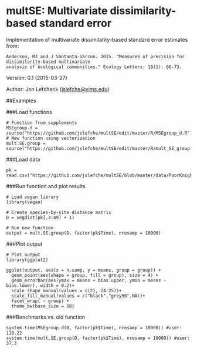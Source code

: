 # multSE: Multivariate dissimilarity-based standard error

  Implementation of multivariate dissimilarity-based standard error estimates from:

    Anderson, MJ and J Santanta-Garcon. 2015. "Measures of precision for dissimilarity-based multivariate
    analysis of ecological communities." Ecology Letters: 18(1): 66-73.
    
Version: 0.1 (2015-03-27)

Author: Jon Lefcheck (jslefche@vims.edu)

##Examples

###Load functions
```
# Function from supplements
MSEgroup.d = source("https://github.com/jslefche/multSE/edit/master/R/MSEgroup_d.R")
# New function using vectorization
mult.SE.group = source("https://github.com/jslefche/multSE/edit/master/R/mult_SE_group.R")
```
###Load data
```
pk = read.csv("https://github.com/jslefche/multSE/blob/master/data/PoorKnights.csv")
```
###Run function and plot results
```
# Load vegan library
library(vegan)

# Create species-by-site distance matrix
D = vegdist(pk[,3:49] + 1)

# Run new function
output = mult.SE.group(D, factor(pk$Time), nresamp = 10000)
```
###Plot output
```
# Plot output
library(ggplot2)

ggplot(output, aes(x = n.samp, y = means, group = group)) +
  geom_point(aes(shape = group, fill = group), size = 4) + 
  geom_errorbar(aes(ymax = means + bias.upper, ymin = means - bias.lower), width = 0.2)+
  scale_shape_manual(values = c(21, 24:25))+
  scale_fill_manual(values = c("black","grey50",NA))+
  facet_wrap( ~ group) +
  theme_bw(base_size = 18)
```
###Benchmarks vs. old function
```
system.time(MSEgroup.d(D, factor(pk$Time), nresamp = 10000)) #user: 118.22
system.time(mult.SE.group(D, factor(pk$Time), nresamp = 10000)) #user: 37.3
```
